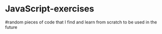# JavaScript-exercises

#random pieces of code that I find and learn from scratch to be used in the future
